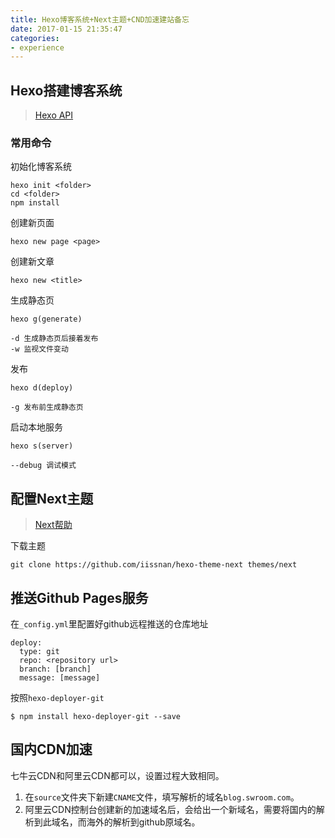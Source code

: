 ```yaml
---
title: Hexo博客系统+Next主题+CND加速建站备忘
date: 2017-01-15 21:35:47
categories: 
- experience
---
```

## Hexo搭建博客系统
> [Hexo API](https://hexo.io/zh-cn/docs/)

### 常用命令
初始化博客系统
```
hexo init <folder>
cd <folder>
npm install
```

创建新页面
```
hexo new page <page>
```

<!-- more -->

创建新文章
```
hexo new <title>
```

生成静态页
```
hexo g(generate)

-d 生成静态页后接着发布
-w 监视文件变动
```

发布
```
hexo d(deploy)

-g 发布前生成静态页
```

启动本地服务
```
hexo s(server)

--debug 调试模式
```

## 配置Next主题
> [Next帮助](http://theme-next.iissnan.com/getting-started.html)

下载主题
```
git clone https://github.com/iissnan/hexo-theme-next themes/next
```

## 推送Github Pages服务
在`_config.yml`里配置好github远程推送的仓库地址
```
deploy:
  type: git
  repo: <repository url>
  branch: [branch]
  message: [message]
```

按照`hexo-deployer-git`
```
$ npm install hexo-deployer-git --save
```

## 国内CDN加速
七牛云CDN和阿里云CDN都可以，设置过程大致相同。
1. 在`source`文件夹下新建`CNAME`文件，填写解析的域名`blog.swroom.com`。
2. 阿里云CDN控制台创建新的加速域名后，会给出一个新域名，需要将国内的解析到此域名，而海外的解析到github原域名。
